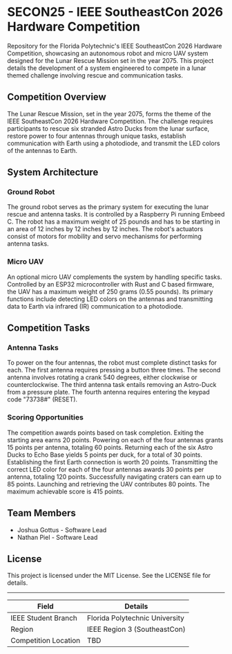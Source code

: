 # SECON25 - IEEE SoutheastCon 2026 Hardware Competition
Repository for the Florida Polytechnic's IEEE SoutheastCon 2026 Hardware Competition, showcasing an autonomous robot and micro UAV system designed for the Lunar Rescue Mission set in the year 2075. This project details the development of a system engineered to compete in a lunar themed challenge involving rescue and communication tasks.

## Competition Overview
The Lunar Rescue Mission, set in the year 2075, forms the theme of the IEEE SoutheastCon 2026 Hardware Competition. The challenge requires participants to rescue six stranded Astro Ducks from the lunar surface, restore power to four antennas through unique tasks, establish communication with Earth using a photodiode, and transmit the LED colors of the antennas to Earth.

## System Architecture

### Ground Robot
The ground robot serves as the primary system for executing the lunar rescue and antenna tasks. It is controlled by a Raspberry Pi running Embeed C. The robot has a maximum weight of 25 pounds and has to be starting in an area of 12 inches by 12 inches by 12 inches. The robot's actuators consist of motors for mobility and servo mechanisms for performing antenna tasks.

### Micro UAV
An optional micro UAV complements the system by handling specific tasks. Controlled by an ESP32 microcontroller with Rust and C based firmware, the UAV has a maximum weight of 250 grams (0.55 pounds). Its primary functions include detecting LED colors on the antennas and transmitting data to Earth via infrared (IR) communication to a photodiode.

## Competition Tasks
### Antenna Tasks
To power on the four antennas, the robot must complete distinct tasks for each. The first antenna requires pressing a button three times. The second antenna involves rotating a crank 540 degrees, either clockwise or counterclockwise. The third antenna task entails removing an Astro-Duck from a pressure plate. The fourth antenna requires entering the keypad code "73738#" (RESET).

### Scoring Opportunities
The competition awards points based on task completion. Exiting the starting area earns 20 points. Powering on each of the four antennas grants 15 points per antenna, totaling 60 points. Returning each of the six Astro Ducks to Echo Base yields 5 points per duck, for a total of 30 points. Establishing the first Earth connection is worth 20 points. Transmitting the correct LED color for each of the four antennas awards 30 points per antenna, totaling 120 points. Successfully navigating craters can earn up to 85 points. Launching and retrieving the UAV contributes 80 points. The maximum achievable score is 415 points.

## Team Members
- Joshua Gottus - Software Lead
- Nathan Piel - Software Lead

## License
This project is licensed under the MIT License. See the LICENSE file for details.

---

| Field                | Details                          |
|-----------------------|----------------------------------|
| IEEE Student Branch   | Florida Polytechnic University   |
| Region                | IEEE Region 3 (SoutheastCon)     |
| Competition Location  | TBD                              |
